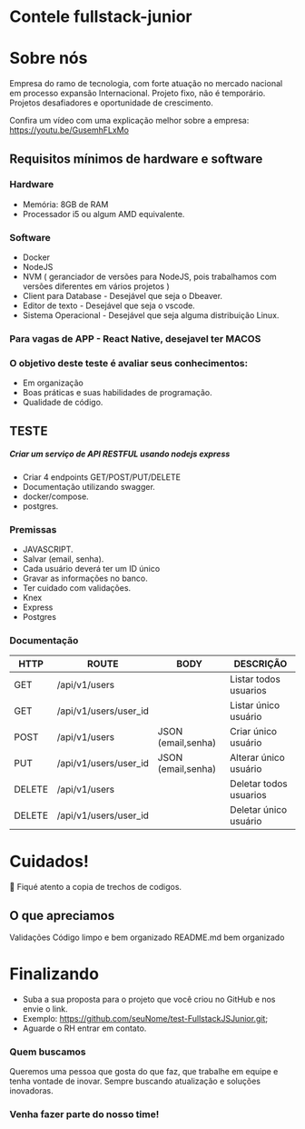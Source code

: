 # Contele fullstack-junior
# Sobre nós
Empresa do ramo de tecnologia, com forte atuação no mercado nacional em processo expansão Internacional. Projeto fixo, não é temporário. Projetos desafiadores e oportunidade de crescimento.

Confira um vídeo com uma explicação melhor sobre a empresa: https://youtu.be/GusemhFLxMo

## Requisitos mínimos de hardware e software

### Hardware

- Memória: 8GB de RAM
- Processador i5 ou algum AMD equivalente. 

### Software
- Docker
- NodeJS
- NVM ( geranciador de versões para NodeJS, pois trabalhamos com versões diferentes em vários projetos ) 
- Client para Database  -  Desejável que seja o Dbeaver.
- Editor de texto - Desejável que seja o vscode. 
- Sistema Operacional - Desejável que seja alguma distribuição Linux. 

### Para vagas de APP - React Native, desejavel ter MACOS

### O objetivo deste teste é avaliar seus conhecimentos: 
- Em organização
- Boas práticas e suas habilidades de programação.
- Qualidade de código.

## TESTE
##### Criar um serviço de API RESTFUL usando nodejs express
- Criar 4 endpoints GET/POST/PUT/DELETE
- Documentação utilizando swagger.
- docker/compose.
- postgres.

### Premissas
- JAVASCRIPT.
- Salvar (email, senha).
- Cada usuário deverá ter um ID único
- Gravar as informações no banco.
- Ter cuidado com validações.
- Knex
- Express
- Postgres

### Documentação
HTTP | ROUTE | BODY | DESCRIÇÃO |
| --- | ------ | ------ |  ------ |
| GET | /api/v1/users |  | Listar todos usuarios
| GET | /api/v1/users/user_id | | Listar único usuário
| POST | /api/v1/users | JSON (email,senha) | Criar único usuário
| PUT | /api/v1/users/user_id | JSON (email,senha) | Alterar único usuário
| DELETE | /api/v1/users | | Deletar todos usuarios
| DELETE | /api/v1/users/user_id | | Deletar único usuário

# Cuidados!
🔴 Fiqué atento a copia de trechos de codigos.

## O que apreciamos
Validações
Código limpo e bem organizado
README.md bem organizado

# Finalizando
* Suba a sua proposta para o projeto que você criou no GitHub e nos envie o link.
* Exemplo: https://github.com/seuNome/test-FullstackJSJunior.git;
* Aguarde o RH entrar em contato.

### Quem buscamos
Queremos uma pessoa que gosta do que faz, que trabalhe em equipe e tenha vontade de inovar. Sempre buscando atualização e soluções inovadoras.

### Venha fazer parte do nosso time!
